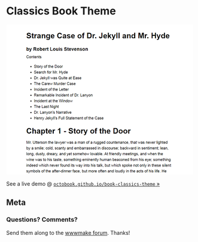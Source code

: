 # Classics Book Theme

![](preview.png)

See a live demo @ [`octobook.github.io/book-classics-theme` »](http://octobook.github.io/book-classics-theme)


## Meta

### Questions? Comments?

Send them along to the [wwwmake forum](http://groups.google.com/group/wwwmake).
Thanks!
